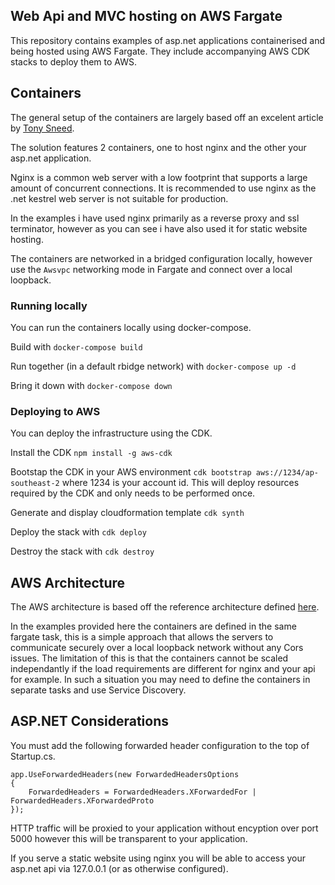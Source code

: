 Web Api and MVC hosting on AWS Fargate
--------------------------------------

This repository contains examples of asp.net applications containerised and being hosted using AWS Fargate. They include accompanying AWS CDK stacks to deploy them to AWS.

## Containers

The general setup of the containers are largely based off an excelent article by [Tony Sneed](https://blog.tonysneed.com/2019/10/13/enable-ssl-with-asp-net-core-using-nginx-and-docker/). 

The solution features 2 containers, one to host nginx and the other your asp.net application.

Nginx is a common web server with a low footprint that supports a large amount of concurrent connections. It is recommended to use nginx as the .net kestrel web server is not suitable for production.

In the examples i have used nginx primarily as a reverse proxy and ssl terminator, however as you can see i have also used it for static website hosting. 

The containers are networked in a bridged configuration locally, however use the `Awsvpc` networking mode in Fargate and connect over a local loopback. 

### Running locally

You can run the containers locally using docker-compose.

Build with `docker-compose build`

Run together (in a default rbidge network) with `docker-compose up -d`

Bring it down with `docker-compose down`

### Deploying to AWS

You can deploy the infrastructure using the CDK.

Install the CDK `npm install -g aws-cdk`

Bootstap the CDK in your AWS environment `cdk bootstrap aws://1234/ap-southeast-2` where 1234 is your account id. This will deploy resources required by the CDK and only needs to be performed once.

Generate and display cloudformation template `cdk synth`

Deploy the stack with `cdk deploy`

Destroy the stack with `cdk destroy`

## AWS Architecture

The AWS architecture is based off the reference architecture defined [here](https://aws.amazon.com/blogs/compute/hosting-asp-net-core-applications-in-amazon-ecs-using-aws-fargate/).

In the examples provided here the containers are defined in the same fargate task, this is a simple approach that allows the servers to communicate securely over a local loopback network without any Cors issues.
The limitation of this is that the containers cannot be scaled independantly if the load requirements are different for nginx and your api for example. In such a situation you may need to define the containers in separate tasks and use Service Discovery.

## ASP.NET Considerations

You must add the following forwarded header configuration to the top of Startup.cs.

    app.UseForwardedHeaders(new ForwardedHeadersOptions
    {
        ForwardedHeaders = ForwardedHeaders.XForwardedFor | ForwardedHeaders.XForwardedProto
    });
    
HTTP traffic will be proxied to your application without encyption over port 5000 however this will be transparent to your application.

If you serve a static website using nginx you will be able to access your asp.net api via 127.0.0.1 (or as otherwise configured).